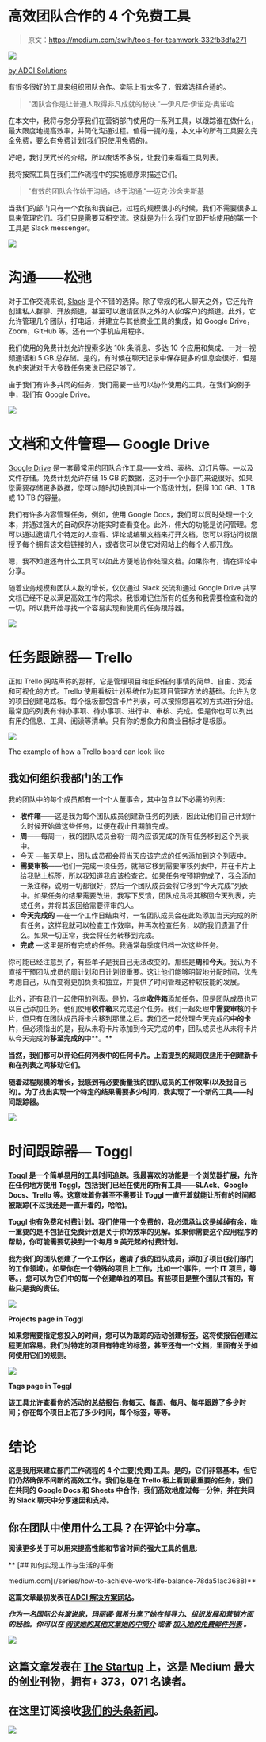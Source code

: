 # 高效团队合作的 4 个免费工具

> 原文：<https://medium.com/swlh/tools-for-teamwork-332fb3dfa271>

![](img/341fb44c5a879d26680403863cea0a46.png)

[by ADCI Solutions](https://www.adcisolutions.com/knowledge/4-free-tools-efficient-teamwork?utm_source=medium&utm_term=four-tools)

有很多很好的工具来组织团队合作。实际上有太多了，很难选择合适的。

> "团队合作是让普通人取得非凡成就的秘诀."—伊凡尼·伊诺克·奥诺哈

在本文中，我将与您分享我们在营销部门使用的一系列工具，以跟踪谁在做什么，最大限度地提高效率，并简化沟通过程。值得一提的是，本文中的所有工具要么完全免费，要么有免费计划(我们只使用免费的)。

好吧，我讨厌冗长的介绍，所以废话不多说，让我们来看看工具列表。

我将按照工具在我们工作流程中的实施顺序来描述它们。

> "有效的团队合作始于沟通，终于沟通."—迈克·沙舍夫斯基

当我们的部门只有一个女孩和我自己，过程的规模很小的时候，我们不需要很多工具来管理它们。我们只是需要互相交流。这就是为什么我们立即开始使用的第一个工具是 Slack messenger。

![](img/91cad46d5b64f08254333968c02bf9fa.png)

# 沟通——松弛

对于工作交流来说, [Slack](https://slack.com/) 是个不错的选择。除了常规的私人聊天之外，它还允许创建私人群聊、开放频道，甚至可以邀请团队之外的人(如客户)的频道。此外，它允许管理几个团队，打电话，并建立与其他商业工具的集成，如 Google Drive，Zoom，GitHub 等。还有一个手机应用程序。

我们使用的免费计划允许搜索多达 10k 条消息、多达 10 个应用和集成、一对一视频通话和 5 GB 总存储。是的，有时候在聊天记录中保存更多的信息会很好，但是总的来说对于大多数任务来说已经足够了。

由于我们有许多共同的任务，我们需要一些可以协作使用的工具。在我们的例子中，我们有 Google Drive。

![](img/78dbea87aa72f6d6afa87a585d9e37d9.png)

# 文档和文件管理— Google Drive

[Google Drive](https://www.google.com/drive/) 是一套最常用的团队合作工具——文档、表格、幻灯片等。—以及文件存储。免费计划允许存储 15 GB 的数据，这对于一个小部门来说很好。如果您需要存储更多数据，您可以随时切换到其中一个高级计划，获得 100 GB、1 TB 或 10 TB 的容量。

我们有许多内容管理任务，例如，使用 Google Docs，我们可以同时处理一个文本，并通过强大的自动保存功能实时查看变化。此外，伟大的功能是访问管理。您可以通过邀请几个特定的人查看、评论或编辑文档来打开文档，您可以将访问权限授予每个拥有该文档链接的人，或者您可以使它对网站上的每个人都开放。

嗯，我不知道还有什么工具可以如此方便地协作处理文档。如果你有，请在评论中分享。

随着业务规模和团队人数的增长，仅仅通过 Slack 交流和通过 Google Drive 共享文档已经不足以满足高效工作的需求。我很难记住所有的任务和我需要检查和做的一切。所以我开始寻找一个容易实现和使用的任务跟踪器。

![](img/bc73765d78d120125bd69c8fe22da235.png)

# 任务跟踪器— Trello

正如 Trello 网站声称的那样，它是管理项目和组织任何事情的简单、自由、灵活和可视化的方式。Trello 使用看板计划系统作为其项目管理方法的基础。允许为您的项目创建电路板。每个纸板都包含卡片列表，可以按照您喜欢的方式进行分组。最常见的列表有:待办事项、待办事项、进行中、审核、完成。但是你也可以列出有用的信息、工具、阅读等清单。只有你的想象力和商业目标才是极限。

![](img/d87b9c30e75279388b28971e997d83a3.png)

The example of how a Trello board can look like

## 我如何组织我部门的工作

我的团队中的每个成员都有一个个人董事会，其中包含以下必需的列表:

*   **收件箱**——这是我为每个团队成员创建新任务的列表，因此让他们自己计划什么时候开始做这些任务，以便在截止日期前完成。
*   **周**——每周一，我的团队成员会将一周内应该完成的所有任务移到这个列表中。
*   今天 —每天早上，团队成员都会将当天应该完成的任务添加到这个列表中。
*   **需要审核**——他们一完成一项任务，就把它移到需要审核列表中，并在卡片上给我贴上标签，所以我知道我应该检查它。如果任务按预期完成了，我会添加一条注释，说明一切都很好，然后一个团队成员会将它移到“今天完成”列表中。如果任务的结果需要改进，我写下反馈，团队成员将其移回今天列表，完成任务，并将其返回给需要评审的人。
*   **今天完成的** —在一个工作日结束时，一名团队成员会在此处添加当天完成的所有任务，这样我就可以检查工作效率，并再次检查任务，以防我们遗漏了什么。如果一切正常，我会将任务转移到完成。
*   **完成** —这里是所有完成的任务。我通常每季度归档一次这些任务。

你可能已经注意到了，有些单子是我自己无法改变的。那些是**周**和**今天**。我认为不直接干预团队成员的周计划和日计划很重要。这让他们能够明智地分配时间，优先考虑自己，从而变得更加负责和独立，并提供了时间管理这种软技能的发展。

此外，还有我们一起使用的列表。是的，我向**收件箱**添加任务，但是团队成员也可以自己添加任务。他们使用**收件箱**来完成这个任务。我们一起处理**中需要审核**的卡片，但只有在团队成员将卡片移到那里之后。我们还一起处理今天完成的**中的卡片**，但必须指出的是，我从未将卡片添加到今天完成的**中**，团队成员也从未将卡片从今天完成的**移至完成的**中**。**

**当然，我们都可以评论任何列表中的任何卡片。上面提到的规则仅适用于创建新卡和在列表之间移动它们。**

**随着过程规模的增长，我感到有必要衡量我的团队成员的工作效率(以及我自己的)。为了找出实现一个特定的结果需要多少时间，我实现了一个新的工具——时间跟踪器。**

**![](img/625585bc60dba87815cfb0620d241025.png)**

# **时间跟踪器— Toggl**

**[Toggl](https://toggl.com/) 是一个简单易用的工具时间追踪。我最喜欢的功能是一个浏览器扩展，允许在任何地方使用 Toggl，包括我们已经在使用的所有工具——SLAсk、Google Docs、Trello 等。这意味着你甚至不需要让 Toggl 一直开着就能让所有的时间都被跟踪(不过我还是一直开着的，哈哈)。**

**Toggl 也有免费和付费计划。我们使用一个免费的，我必须承认这是绰绰有余，唯一重要的是不包括在免费计划是关于你的效率的见解。如果你需要这个应用程序的帮助，你可能需要切换到一个每月 9 美元起的付费计划。**

**我为我们的团队创建了一个工作区，邀请了我的团队成员，添加了项目(我们部门的工作领域)。如果你在一个特殊的项目上工作，比如一个事件，一个 IT 项目，等等。，您可以为它们中的每一个创建单独的项目。有些项目是整个团队共有的，有些只是我的责任。**

**![](img/df44b6037a7342f5d7d278900e70540d.png)**

**Projects page in Toggl**

**如果您需要指定您投入的时间，您可以为跟踪的活动创建标签。这将使报告创建过程更加容易。我们对特定的项目有特定的标签，甚至还有一个文档，里面有关于如何使用它们的规则。**

**![](img/e7adcd582dfe22ede07ec5244dc13605.png)**

**Tags page in Toggl**

**该工具允许查看你的活动的总结报告:你每天、每周、每月、每年跟踪了多少时间；你在每个项目上花了多少时间，每个标签，等等。**

# **结论**

**这是我用来建立部门工作流程的 4 个主要(免费)工具。是的，它们非常基本，但它们仍然确保不间断的高效工作。我们总是在 Trello 板上看到最重要的任务，我们在共同的 Google Docs 和 Sheets 中合作，我们高效地度过每一分钟，并在共同的 Slack 聊天中分享迷因和支持。**

## **你在团队中使用什么工具？在评论中分享。**

**阅读更多关于可以用来提高性能和节省时间的强大工具的信息:**

**[](/series/how-to-achieve-work-life-balance-78da51ac3688) [## 如何实现工作与生活的平衡

medium.com](/series/how-to-achieve-work-life-balance-78da51ac3688)** 

**这篇文章最初发表在[ADCI 解决方案网站](https://www.adcisolutions.com/knowledge/4-free-tools-efficient-teamwork?utm_source=medium&utm_term=four-tools)。**

***作为一名国际公共演说家，玛丽娜·佩希分享了她在领导力、组织发展和营销方面的经验。你可以在* [*阅读她的其他文章她的中简介*](/@marina.paych) *或者* [*加入她的免费邮件列表*](https://upscri.be/a2bfdb/) *。***

**[![](img/308a8d84fb9b2fab43d66c117fcc4bb4.png)](https://medium.com/swlh)**

## **这篇文章发表在 [The Startup](https://medium.com/swlh) 上，这是 Medium 最大的创业刊物，拥有+ 373，071 名读者。**

## **在这里订阅接收[我们的头条新闻](http://growthsupply.com/the-startup-newsletter/)。**

**[![](img/b0164736ea17a63403e660de5dedf91a.png)](https://medium.com/swlh)**